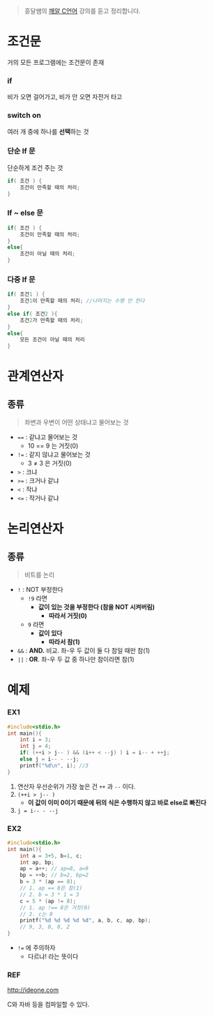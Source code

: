 > 흥달쌤의 [깨알 C언어](https://www.youtube.com/playlist?list=PLdaE6YENrbZA8sXCvVBUWjFwFI2zb4tlK0) 강의를 듣고 정리합니다.

# 조건문

거의 모든 프로그램에는 조건문이 존재

### if

비가 오면 걸어가고, 비가 안 오면 자전거 타고

### switch on

여러 개 중에 하나를 **선택**하는 것

### 단순 If 문

단순하게 조건 주는 것

```c
if( 조건 ) {
	조건이 만족할 때의 처리;
}
```

### If ~ else 문

```c
if( 조건 ) {
	조건이 만족할 때의 처리;
}
else{
	조건이 아닐 때의 처리;
}
```

### 다중 If 문

```c
if( 조건1 ) {
	조건1이 만족할 때의 처리; //나머지는 수행 안 한다
}
else if( 조건2 ){
	조건2가 만족할 때의 처리;
}
else{
	모든 조건이 아닐 때의 처리
}
```

# 관계연산자

## 종류

> 좌변과 우변이 어떤 상태냐고 물어보는 것

- `==` : 같냐고 물어보는 것
  - 10 == 9 는 거짓(0)
- `!=` : 같지 않냐고 물어보는 것
  - 3 ≠ 3 은 거짓(0)
- `>` : 크냐
- `>=` : 크거나 같냐
- `<` : 작냐
- `<=` : 작거나 같냐

# 논리연산자

## 종류

> 비트를 논리

- `!` : NOT 부정한다
  - `!9` 라면
    - **값이 있는 것을 부정한다 (참을 NOT 시켜버림)**
      - **따라서 거짓(0)**
  - `9` 라면
    - **값이 있다**
      - **따라서 참(1)**
- `&&` : **AND.** 비교. 좌-우 두 값이 둘 다 참일 때만 참(1)
- `||` : **OR**. 좌-우 두 값 중 하나만 참이라면 참(1)

# 예제

### EX1

```c
#include<stdio.h>
int main(){
	int i = 3;
	int j = 4;
	if( (++i > j-- ) && (i++ < --j) ) i = i-- + ++j;
	else j = i-- - --j;
	printf("%d\n", i); //3
}
```

1. 연산자 우선순위가 가장 높은 건 `++` 과 `--` 이다.
2. `(++i > j-- )`
   - **이 값이 이미 0이기 때문에 뒤의 식은 수행하지 않고 바로 else로 빠진다**
3. `j = i-- - --j`

### EX2

```c
#include<stdio.h>
int main(){
	int a = 3+5, b=1, c;
	int ap, bp;
	ap = a++; // ap=8, a=9
	bp = ++b; // b=2, bp=2
	b = 3 * (ap == 8);
	// 1. ap == 8은 참(1)
	// 2. b = 3 * 1 = 3
	c = 5 * (ap != 8);
	// 1. ap !== 8은 거짓(0)
	// 2. c는 0
	printf("%d %d %d %d %d", a, b, c, ap, bp);
	// 9, 3, 0, 8, 2
}
```

- `!=` 에 주의하자
  - 다르냐! 라는 뜻이다

### REF

http://ideone.com

C와 자바 등을 컴파일할 수 있다.
